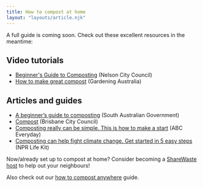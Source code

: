 ```yaml
---
title: How to compost at home
layout: "layouts/article.njk"
---
```


A full guide is coming soon. Check out these excellent resources in the meantime:

## Video tutorials

- <a href="https://www.youtube.com/watch?v=egyNJ7xPyoQ" target="_blank" rel="noopener">Beginner's Guide to Composting</a> (Nelson City Council)
- <a href="https://www.youtube.com/watch?v=lGynzcwXZk4" target="_blank" rel="noopener">How to make great compost</a> (Gardening Australia)

## Articles and guides

- <a href="https://www.environment.sa.gov.au/goodliving/posts/2019/05/guide-to-composting" target="_blank" rel="noopener">A beginner’s guide to composting</a> (South Australian Government)
- <a href="https://www.brisbane.qld.gov.au/clean-and-green/green-home-and-community/sustainable-gardening/compost-and-food-waste-recycling/compost" target="_blank" rel="noopener">Compost</a> (Brisbane City Council)
- <a href="https://www.abc.net.au/everyday/composting-really-can-be-simple-this-is-how-to-start/11281516" target="_blank" rel="noopener">Composting really can be simple. This is how to make a start</a> (ABC Everyday)
- <a href="https://www.npr.org/2020/04/07/828918397/how-to-compost-at-home" target="_blank" rel="noopener">Composting can help fight climate change. Get started in 5 easy steps</a> (NPR Life Kit)

Now/already set up to compost at home? Consider becoming a <a href="https://sharewaste.com" target="_blank" rel="noopener">ShareWaste host</a> to help out your neighbours!

Also check out our [how to compost anywhere](/compost-anywhere) guide.
